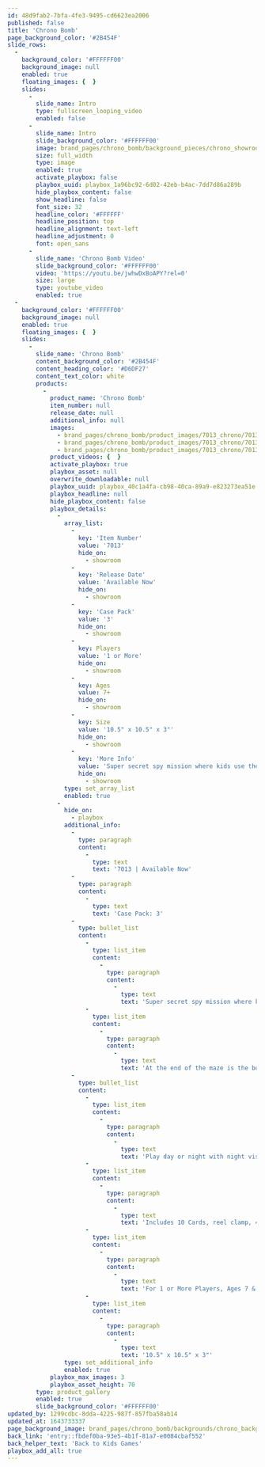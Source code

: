 ```yaml
---
id: 48d9fab2-7bfa-4fe3-9495-cd6623ea2006
published: false
title: 'Chrono Bomb'
page_background_color: '#2B454F'
slide_rows:
  -
    background_color: '#FFFFFF00'
    background_image: null
    enabled: true
    floating_images: {  }
    slides:
      -
        slide_name: Intro
        type: fullscreen_looping_video
        enabled: false
      -
        slide_name: Intro
        slide_background_color: '#FFFFFF00'
        image: brand_pages/chrono_bomb/background_pieces/chrono_showroom.png
        size: full_width
        type: image
        enabled: true
        activate_playbox: false
        playbox_uuid: playbox_1a96bc92-6d02-42eb-b4ac-7dd7d86a289b
        hide_playbox_content: false
        show_headline: false
        font_size: 32
        headline_color: '#FFFFFF'
        headline_position: top
        headline_alignment: text-left
        headline_adjustment: 0
        font: open_sans
      -
        slide_name: 'Chrono Bomb Video'
        slide_background_color: '#FFFFFF00'
        video: 'https://youtu.be/jwhwDxBoAPY?rel=0'
        size: large
        type: youtube_video
        enabled: true
  -
    background_color: '#FFFFFF00'
    background_image: null
    enabled: true
    floating_images: {  }
    slides:
      -
        slide_name: 'Chrono Bomb'
        content_background_color: '#2B454F'
        content_heading_color: '#D6DF27'
        content_text_color: white
        products:
          -
            product_name: 'Chrono Bomb'
            item_number: null
            release_date: null
            additional_info: null
            images:
              - brand_pages/chrono_bomb/product_images/7013_chrono/7013_chrononight_revisedpkgright.png
              - brand_pages/chrono_bomb/product_images/7013_chrono/7013_chrononight_contents2.png
              - brand_pages/chrono_bomb/product_images/7013_chrono/7013_chrononight_LS.jpg
            product_videos: {  }
            activate_playbox: true
            playbox_asset: null
            overwrite_downloadable: null
            playbox_uuid: playbox_40c1a4fa-cb98-40ca-89a9-e823273ea51e
            playbox_headline: null
            hide_playbox_content: false
            playbox_details:
              -
                array_list:
                  -
                    key: 'Item Number'
                    value: '7013'
                    hide_on:
                      - showroom
                  -
                    key: 'Release Date'
                    value: 'Available Now'
                    hide_on:
                      - showroom
                  -
                    key: 'Case Pack'
                    value: '3'
                    hide_on:
                      - showroom
                  -
                    key: Players
                    value: '1 or More'
                    hide_on:
                      - showroom
                  -
                    key: Ages
                    value: 7+
                    hide_on:
                      - showroom
                  -
                    key: Size
                    value: '10.5" x 10.5" x 3"'
                    hide_on:
                      - showroom
                  -
                    key: 'More Info'
                    value: 'Super secret spy mission where kids use the included clamps and long, 37-ft. string to create a “laser” field to crawl through.'
                    hide_on:
                      - showroom
                type: set_array_list
                enabled: true
              -
                hide_on:
                  - playbox
                additional_info:
                  -
                    type: paragraph
                    content:
                      -
                        type: text
                        text: '7013 | Available Now'
                  -
                    type: paragraph
                    content:
                      -
                        type: text
                        text: 'Case Pack: 3'
                  -
                    type: bullet_list
                    content:
                      -
                        type: list_item
                        content:
                          -
                            type: paragraph
                            content:
                              -
                                type: text
                                text: 'Super secret spy mission where kids use the included clamps and long, 37-ft. string to create a “laser” field to crawl through. '
                      -
                        type: list_item
                        content:
                          -
                            type: paragraph
                            content:
                              -
                                type: text
                                text: 'At the end of the maze is the bomb, counting down… and you have to defuse it and be the hero! '
                  -
                    type: bullet_list
                    content:
                      -
                        type: list_item
                        content:
                          -
                            type: paragraph
                            content:
                              -
                                type: text
                                text: 'Play day or night with night vision feature! The string glows in the dark and illuminates more when using the UV Light Goggles!'
                      -
                        type: list_item
                        content:
                          -
                            type: paragraph
                            content:
                              -
                                type: text
                                text: 'Includes 10 Cards, reel clamp, 4 standard clamps, sensor and sensor clamp, "bomb", UV light goggles; requires six AAA batteries, not included.'
                      -
                        type: list_item
                        content:
                          -
                            type: paragraph
                            content:
                              -
                                type: text
                                text: 'For 1 or More Players, Ages 7 & Up'
                      -
                        type: list_item
                        content:
                          -
                            type: paragraph
                            content:
                              -
                                type: text
                                text: '10.5" x 10.5" x 3"'
                type: set_additional_info
                enabled: true
            playbox_max_images: 3
            playbox_asset_height: 70
        type: product_gallery
        enabled: true
        slide_background_color: '#FFFFFF00'
updated_by: 1299cdbc-8dda-4225-987f-857fba58ab14
updated_at: 1643733337
page_background_image: brand_pages/chrono_bomb/backgrounds/chrono_background.png
back_link: 'entry::fbdef0ba-93e5-4b1f-81a7-e0084cbaf552'
back_helper_text: 'Back to Kids Games'
playbox_add_all: true
---
```

